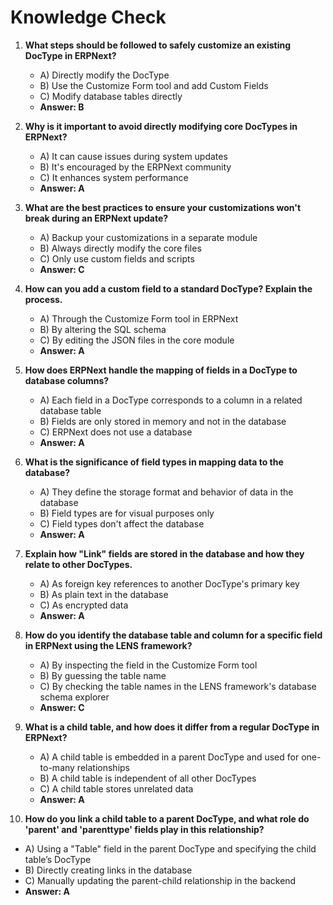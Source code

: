 # Knowledge Check

1.  **What steps should be followed to safely customize an existing DocType in ERPNext?**
    
    -   A) Directly modify the DocType
    -   B) Use the Customize Form tool and add Custom Fields
    -   C) Modify database tables directly
    -   **Answer: B**
2.  **Why is it important to avoid directly modifying core DocTypes in ERPNext?**
    
    -   A) It can cause issues during system updates
    -   B) It's encouraged by the ERPNext community
    -   C) It enhances system performance
    -   **Answer: A**
3.  **What are the best practices to ensure your customizations won't break during an ERPNext update?**
    
    -   A) Backup your customizations in a separate module
    -   B) Always directly modify the core files
    -   C) Only use custom fields and scripts
    -   **Answer: C**
4.  **How can you add a custom field to a standard DocType? Explain the process.**
    
    -   A) Through the Customize Form tool in ERPNext
    -   B) By altering the SQL schema
    -   C) By editing the JSON files in the core module
    -   **Answer: A**

5.  **How does ERPNext handle the mapping of fields in a DocType to database columns?**
    
    -   A) Each field in a DocType corresponds to a column in a related database table
    -   B) Fields are only stored in memory and not in the database
    -   C) ERPNext does not use a database
    -   **Answer: A**
6.  **What is the significance of field types in mapping data to the database?**
    
    -   A) They define the storage format and behavior of data in the database
    -   B) Field types are for visual purposes only
    -   C) Field types don't affect the database
    -   **Answer: A**
7.  **Explain how "Link" fields are stored in the database and how they relate to other DocTypes.**
    
    -   A) As foreign key references to another DocType's primary key
    -   B) As plain text in the database
    -   C) As encrypted data
    -   **Answer: A**
8.  **How do you identify the database table and column for a specific field in ERPNext using the LENS framework?**
    
    -   A) By inspecting the field in the Customize Form tool
    -   B) By guessing the table name
    -   C) By checking the table names in the LENS framework's database schema explorer
    -   **Answer: C**

9.  **What is a child table, and how does it differ from a regular DocType in ERPNext?**
    
    -   A) A child table is embedded in a parent DocType and used for one-to-many relationships
    -   B) A child table is independent of all other DocTypes
    -   C) A child table stores unrelated data
    -   **Answer: A**
10.  **How do you link a child table to a parent DocType, and what role do 'parent' and 'parenttype' fields play in this relationship?**
    

-   A) Using a "Table" field in the parent DocType and specifying the child table’s DocType
-   B) Directly creating links in the database
-   C) Manually updating the parent-child relationship in the backend
-   **Answer: A**
<!--stackedit_data:
eyJoaXN0b3J5IjpbMTM1MzM4OTUxMV19
-->